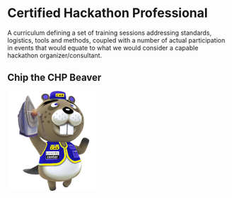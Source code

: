 # Certified Hackathon Professional
A curriculum defining a set of training sessions addressing standards, logistics, tools and methods, coupled with a number of actual participation in events that would equate to what we would consider a capable hackathon organizer/consultant.

## Chip the CHP Beaver

![chipthebeaver](images/150px-Chip_Team%20Logo.png)
